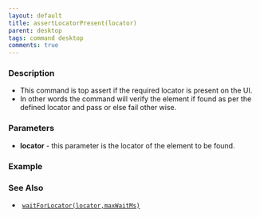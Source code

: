 ```yaml
---
layout: default
title: assertLocatorPresent(locator)
parent: desktop
tags: command desktop
comments: true
---
```


### Description

- This command is top assert if the required locator is present on the UI.
- In other words the command will verify the element if found as per the defined locator and pass or else fail other wise.

### Parameters

- **locator** -  this parameter is the locator of the element to be found.

### Example


### See Also

-  [`waitForLocator(locator,maxWaitMs)`](waitForLocator(locator,maxWaitMs))